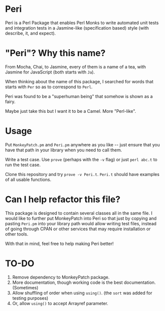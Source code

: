 # Peri

Peri is a Perl Package that enables Perl Monks to write automated unit tests and integration tests in a Jasmine-like (specification based) style (with describe, it, and expect).

# "Peri"? Why this name?

From Mocha, Chai, to Jasmine, every of them is a name of a tea, with Jasmine for JavaScript (both starts with `Ja`).

When thinking about the name of this package, I searched for words that starts with `Per` so as to correspond to `Perl`.  

Peri was found to be a "superhuman being" that somehow is shown as a fairy.  

Maybe just take this but I want it to be a Camel.  More "Perl-like".

# Usage

Put `MonkeyPatch.pm` and `Peri.pm` anywhere as you like -- just ensure that you have that path in your library when you need to call them.

Write a test case.  Use `prove` (perhaps with the `-v` flag) or just `perl abc.t` to run the test case.

Clone this repository and try `prove -v Peri.t`.  `Peri.t` should have examples of all usable functions.

# Can I help refactor this file?

This package is designed to contain several classes all in the same file.  I would like to further put MonkeyPatch into Peri so that just by copying and pasting `Peri.pm` into your library path would allow writing test files, instead of going through CPAN or other services that may require installation or other tools.

With that in mind, feel free to help making Peri better!

# TO-DO

1. Remove dependency to MonkeyPatch package.
2. More documentation, though working code is the best documentation. (Sometimes)
3. Allow shuffling of order when using `using()`.  (the `sort` was added for testing purposes)
4. Or, allow `using()` to accept Arrayref parameter.
